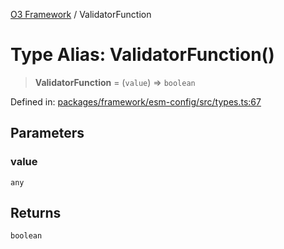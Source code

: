 [O3 Framework](../API.md) / ValidatorFunction

# Type Alias: ValidatorFunction()

> **ValidatorFunction** = (`value`) => `boolean`

Defined in: [packages/framework/esm-config/src/types.ts:67](https://github.com/habeshabro/openmrs-esm-core/blob/main/packages/framework/esm-config/src/types.ts#L67)

## Parameters

### value

`any`

## Returns

`boolean`
